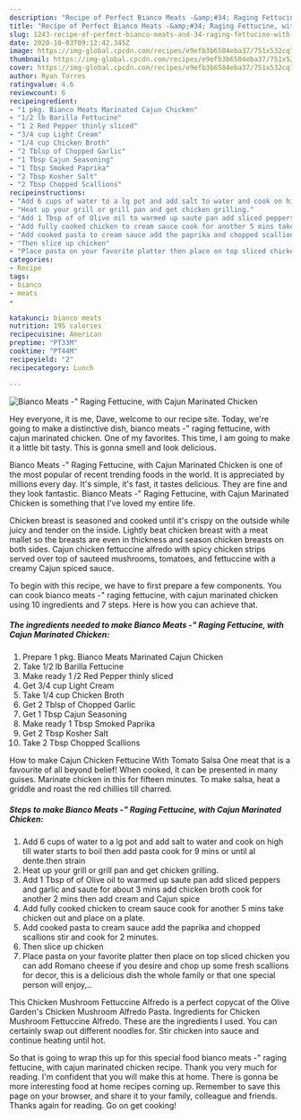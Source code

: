 ```yaml
---
description: "Recipe of Perfect Bianco Meats -&amp;#34; Raging Fettucine, with Cajun Marinated Chicken"
title: "Recipe of Perfect Bianco Meats -&amp;#34; Raging Fettucine, with Cajun Marinated Chicken"
slug: 1243-recipe-of-perfect-bianco-meats-and-34-raging-fettucine-with-cajun-marinated-chicken
date: 2020-10-03T09:12:42.345Z
image: https://img-global.cpcdn.com/recipes/e9efb3b6584eba37/751x532cq70/bianco-meats-raging-fettucine-with-cajun-marinated-chicken-recipe-main-photo.jpg
thumbnail: https://img-global.cpcdn.com/recipes/e9efb3b6584eba37/751x532cq70/bianco-meats-raging-fettucine-with-cajun-marinated-chicken-recipe-main-photo.jpg
cover: https://img-global.cpcdn.com/recipes/e9efb3b6584eba37/751x532cq70/bianco-meats-raging-fettucine-with-cajun-marinated-chicken-recipe-main-photo.jpg
author: Ryan Torres
ratingvalue: 4.6
reviewcount: 6
recipeingredient:
- "1 pkg. Bianco Meats Marinated Cajun Chicken"
- "1/2 lb Barilla Fettucine"
- "1 2 Red Pepper thinly sliced"
- "3/4 cup Light Cream"
- "1/4 cup Chicken Broth"
- "2 Tblsp of Chopped Garlic"
- "1 Tbsp Cajun Seasoning"
- "1 Tbsp Smoked Paprika"
- "2 Tbsp Kosher Salt"
- "2 Tbsp Chopped Scallions"
recipeinstructions:
- "Add 6 cups of water to a lg pot and add salt to water and cook on high till water starts to boil then add pasta cook for 9 mins or until al dente.then strain"
- "Heat up your grill or grill pan and get chicken grilling."
- "Add 1 Tbsp of of Olive oil to warmed up saute pan add sliced peppers and garlic and saute for about 3 mins add chicken broth cook for another 2 mins then add cream and Cajun spice"
- "Add fully cooked chicken to cream sauce cook for another 5 mins take chicken out and place on a plate."
- "Add cooked pasta to cream sauce add the paprika and chopped scallions stir and cook for 2 minutes."
- "Then slice up chicken"
- "Place pasta on your favorite platter then place on top sliced chicken you can add Romano cheese if you desire and chop up some fresh scallions for decor, this is a delicious dish the whole family or that one special person will enjoy,.."
categories:
- Recipe
tags:
- bianco
- meats
- 

katakunci: bianco meats  
nutrition: 195 calories
recipecuisine: American
preptime: "PT33M"
cooktime: "PT44M"
recipeyield: "2"
recipecategory: Lunch

---
```



![Bianco Meats -&#34; Raging Fettucine, with Cajun Marinated Chicken](https://img-global.cpcdn.com/recipes/e9efb3b6584eba37/751x532cq70/bianco-meats-raging-fettucine-with-cajun-marinated-chicken-recipe-main-photo.jpg)

Hey everyone, it is me, Dave, welcome to our recipe site. Today, we're going to make a distinctive dish, bianco meats -&#34; raging fettucine, with cajun marinated chicken. One of my favorites. This time, I am going to make it a little bit tasty. This is gonna smell and look delicious.

Bianco Meats -&#34; Raging Fettucine, with Cajun Marinated Chicken is one of the most popular of recent trending foods in the world. It is appreciated by millions every day. It's simple, it's fast, it tastes delicious. They are fine and they look fantastic. Bianco Meats -&#34; Raging Fettucine, with Cajun Marinated Chicken is something that I've loved my entire life.

Chicken breast is seasoned and cooked until it&#39;s crispy on the outside while juicy and tender on the inside. Lightly beat chicken breast with a meat mallet so the breasts are even in thickness and season chicken breasts on both sides. Cajun chicken fettuccine alfredo with spicy chicken strips served over top of sauteed mushrooms, tomatoes, and fettuccine with a creamy Cajun spiced sauce.


To begin with this recipe, we have to first prepare a few components. You can cook bianco meats -&#34; raging fettucine, with cajun marinated chicken using 10 ingredients and 7 steps. Here is how you can achieve that.

<!--inarticleads1-->

##### The ingredients needed to make Bianco Meats -&#34; Raging Fettucine, with Cajun Marinated Chicken:

1. Prepare 1 pkg. Bianco Meats Marinated Cajun Chicken
1. Take 1/2 lb Barilla Fettucine
1. Make ready 1 /2 Red Pepper thinly sliced
1. Get 3/4 cup Light Cream
1. Take 1/4 cup Chicken Broth
1. Get 2 Tblsp of Chopped Garlic
1. Get 1 Tbsp Cajun Seasoning
1. Make ready 1 Tbsp Smoked Paprika
1. Get 2 Tbsp Kosher Salt
1. Take 2 Tbsp Chopped Scallions


How to make Cajun Chicken Fettucine With Tomato Salsa One meat that is a favourite of all beyond belief! When cooked, it can be presented in many guises. Marinate chicken in this for fifteen minutes. To make salsa, heat a griddle and roast the red chillies till charred. 

<!--inarticleads2-->

##### Steps to make Bianco Meats -&#34; Raging Fettucine, with Cajun Marinated Chicken:

1. Add 6 cups of water to a lg pot and add salt to water and cook on high till water starts to boil then add pasta cook for 9 mins or until al dente.then strain
1. Heat up your grill or grill pan and get chicken grilling.
1. Add 1 Tbsp of of Olive oil to warmed up saute pan add sliced peppers and garlic and saute for about 3 mins add chicken broth cook for another 2 mins then add cream and Cajun spice
1. Add fully cooked chicken to cream sauce cook for another 5 mins take chicken out and place on a plate.
1. Add cooked pasta to cream sauce add the paprika and chopped scallions stir and cook for 2 minutes.
1. Then slice up chicken
1. Place pasta on your favorite platter then place on top sliced chicken you can add Romano cheese if you desire and chop up some fresh scallions for decor, this is a delicious dish the whole family or that one special person will enjoy,..


This Chicken Mushroom Fettuccine Alfredo is a perfect copycat of the Olive Garden&#39;s Chicken Mushroom Alfredo Pasta. Ingredients for Chicken Mushroom Fettuccine Alfredo. These are the ingredients I used. You can certainly swap out different noodles for. Stir chicken into sauce and continue heating until hot. 

So that is going to wrap this up for this special food bianco meats -&#34; raging fettucine, with cajun marinated chicken recipe. Thank you very much for reading. I'm confident that you will make this at home. There is gonna be more interesting food at home recipes coming up. Remember to save this page on your browser, and share it to your family, colleague and friends. Thanks again for reading. Go on get cooking!
